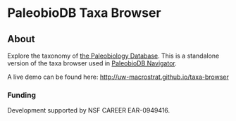 # PaleobioDB Taxa Browser

## About
Explore the taxonomy of [the Paleobiology Database](http://paleobiodb.org). This is a standalone version of the taxa browser used in [PaleobioDB Navigator](http://paleobiodb.org/navigator). 

A live demo can be found here: http://uw-macrostrat.github.io/taxa-browser

### Funding
Development supported by NSF CAREER EAR-0949416.
